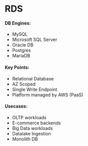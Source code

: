 

# RDS 
#### DB Engines:
- MySQL
- Microsoft SQL Server
- Oracle DB
- Postgres
- MariaDB

#### Key Points:
- Relational Database
- AZ Scoped
- Single Write Endpoint
- Platform managed by AWS (PaaS)

#### Usecases:
- OLTP workloads
- E-commerce backends
- Big Data workloads
- Datalake Ingestion
- Monolith DB
